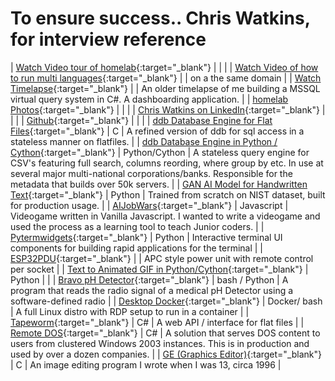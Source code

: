 # To ensure success.. Chris Watkins, for interview reference

| [Watch Video tour of homelab](https://www.youtube.com/watch?v=JJKnIDl8ob0){:target="_blank"} |          |                                                                                                                    |
| [Watch Video of how to run multi languages](https://www.youtube.com/watch?v=tTli8XvmKPs){:target="_blank"} |          | on a the same domain                                                                                               |
| [Watch Timelapse](https://www.youtube.com/watch?v=gtIbHOxGvK4){:target="_blank"} |          | An older timelapse of me building a MSSQL virtual query system in C#. A dashboarding application.                |
| [homelab Photos](https://github.com/chris17453/homelab){:target="_blank"} |          |                                                                                                                    |
| [Chris Watkins on LinkedIn](https://www.linkedin.com/in/chris17453/){:target="_blank"} |          |                                                                                                                    |
| [Github](https://github.com/chris17453){:target="_blank"} |          |                                                                                                                    |
| [ddb Database Engine for Flat Files](https://github.com/watkinslabs/ddb){:target="_blank"} | C        | A refined version of ddb for sql access in a stateless manner on flatfiles.                                        |
| [ddb Database Engine in Python / Cython](https://github.com/chris17453/ddb){:target="_blank"} | Python/Cython | A stateless query engine for CSV's featuring full search, columns reording, where group by etc. In use at several major multi-national corporations/banks. Responsible for the metadata that builds over 50k servers. |
| [GAN AI Model for Handwritten Text](https://github.com/chris17453/cgan-MNIST-refactored.git){:target="_blank"} | Python   | Trained from scratch on NIST dataset, built for production usage.                                                  |
| [AIJobWars](https://github.com/chris17453/aijobwars){:target="_blank"} | Javascript | Videogame written in Vanilla Javascript. I wanted to write a videogame and used the process as a learning tool to teach Junior coders. |
| [Pytermwidgets](https://github.com/chris17453/py-term-widgets){:target="_blank"} | Python   | Interactive terminal UI components for building rapid applications for the terminal                               |
| [ESP32PDU](https://github.com/chris17453/esp32pdu){:target="_blank"} |          | APC style power unit with remote control per socket                                                               |
| [Text to Animated GIF in Python/Cython](https://github.com/chris17453/ttygif){:target="_blank"} | Python   |                                                                                                                    |
| [Bravo pH Detector](https://github.com/chris17453/bravo_pH){:target="_blank"} | bash / Python | A program that reads the radio signal of a medical pH Detector using a software-defined radio                   |
| [Desktop Docker](https://github.com/chris17453/desktop-docker){:target="_blank"} | Docker/ bash | A full Linux distro with RDP setup to run in a container                                                          |
| [Tapeworm](https://github.com/chris17453/tapeworm){:target="_blank"} | C#       | A web API / interface for flat files                                                                             |
| [Remote DOS](https://github.com/chris17453/remotedos){:target="_blank"} | C#       | A solution that serves DOS content to users from clustered Windows 2003 instances. This is in production and used by over a dozen companies. |
| [GE (Graphics Editor)](https://github.com/chris17453/ge){:target="_blank"} | C        | An image editing program I wrote when I was 13, circa 1996                                                        |

